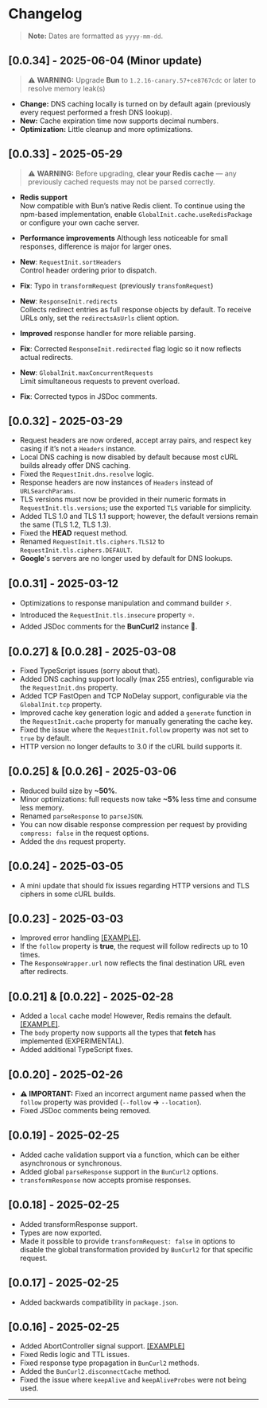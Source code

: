 # Changelog

> **Note:** Dates are formatted as `yyyy-mm-dd`.

## [0.0.34] - 2025-06-04 (Minor update)

> ⚠️ **WARNING:** Upgrade **Bun** to `1.2.16-canary.57+ce8767cdc` or later to resolve memory leak(s)

- **Change:** DNS caching locally is turned on by default again (previously every request performed a fresh DNS lookup).
- **New:** Cache expiration time now supports decimal numbers.
- **Optimization:** Little cleanup and more optimizations.

## [0.0.33] - 2025-05-29 

> ⚠️ **WARNING:** Before upgrading, **clear your Redis cache** — any previously cached requests may not be parsed correctly.

- **Redis support**  
  Now compatible with Bun’s native Redis client. To continue using the npm-based implementation, enable `GlobalInit.cache.useRedisPackage` or configure your own cache server.

- **Performance improvements**
  Although less noticeable for small responses, difference is major for larger ones.

- **New**: `RequestInit.sortHeaders`  
  Control header ordering prior to dispatch.

- **Fix**: Typo in `transformRequest` (previously `transfomRequest`)

- **New**: `ResponseInit.redirects`  
  Collects redirect entries as full response objects by default. To receive URLs only, set the `redirectsAsUrls` client option.

- **Improved** response handler for more reliable parsing.

- **Fix**: Corrected `ResponseInit.redirected` flag logic so it now reflects actual redirects.

- **New**: `GlobalInit.maxConcurrentRequests`  
  Limit simultaneous requests to prevent overload.

- **Fix**: Corrected typos in JSDoc comments.

## [0.0.32] - 2025-03-29

- Request headers are now ordered, accept array pairs, and respect key casing if it’s not a `Headers` instance.
- Local DNS caching is now disabled by default because most cURL builds already offer DNS caching.
- Fixed the `RequestInit.dns.resolve` logic.
- Response headers are now instances of `Headers` instead of `URLSearchParams`.
- TLS versions must now be provided in their numeric formats in `RequestInit.tls.versions`; use the exported `TLS` variable for simplicity.
- Added TLS 1.0 and TLS 1.1 support; however, the default versions remain the same (TLS 1.2, TLS 1.3).
- Fixed the **HEAD** request method.
- Renamed `RequestInit.tls.ciphers.TLS12` to `RequestInit.tls.ciphers.DEFAULT`.
- **Google**'s servers are no longer used by default for DNS lookups.

## [0.0.31] - 2025-03-12

- Optimizations to response manipulation and command builder ⚡.
- Introduced the `RequestInit.tls.insecure` property ⭐.
- Added JSDoc comments for the **BunCurl2** instance 💭.

## [0.0.27] & [0.0.28] - 2025-03-08

- Fixed TypeScript issues (sorry about that).
- Added DNS caching support locally (max 255 entries), configurable via the `RequestInit.dns` property.
- Added TCP FastOpen and TCP NoDelay support, configurable via the `GlobalInit.tcp` property.
- Improved cache key generation logic and added a `generate` function in the `RequestInit.cache` property for manually generating the cache key.
- Fixed the issue where the `RequestInit.follow` property was not set to `true` by default.
- HTTP version no longer defaults to 3.0 if the cURL build supports it.

## [0.0.25] & [0.0.26] - 2025-03-06

- Reduced build size by **~50%**.
- Minor optimizations: full requests now take **~5%** less time and consume less memory.
- Renamed `parseResponse` to `parseJSON`.
- You can now disable response compression per request by providing `compress: false` in the request options.
- Added the `dns` request property.

## [0.0.24] - 2025-03-05

- A mini update that should fix issues regarding HTTP versions and TLS ciphers in some cURL builds.

## [0.0.23] - 2025-03-03

- Improved error handling [[EXAMPLE]](./examples/error.ts).
- If the `follow` property is **true**, the request will follow redirects up to 10 times.
- The `ResponseWrapper.url` now reflects the final destination URL even after redirects.

## [0.0.21] & [0.0.22] - 2025-02-28

- Added a `local` cache mode! However, Redis remains the default. [[EXAMPLE]](./examples/cache.ts).
- The `body` property now supports all the types that **fetch** has implemented (EXPERIMENTAL).
- Added additional TypeScript fixes.

## [0.0.20] - 2025-02-26

- **⚠️ IMPORTANT:** Fixed an incorrect argument name passed when the `follow` property was provided (`--follow` **->** `--location`).
- Fixed JSDoc comments being removed.

## [0.0.19] - 2025-02-25

- Added cache validation support via a function, which can be either asynchronous or synchronous.
- Added global `parseResponse` support in the `BunCurl2` options.
- `transformResponse` now accepts promise responses.

## [0.0.18] - 2025-02-25

- Added transformResponse support.
- Types are now exported.
- Made it possible to provide `transformRequest: false` in options to disable the global transformation provided by `BunCurl2` for that specific request.

## [0.0.17] - 2025-02-25

- Added backwards compatibility in `package.json`.

## [0.0.16] - 2025-02-25

- Added AbortController signal support. [[EXAMPLE]](./examples/abort.ts)
- Fixed Redis logic and TTL issues.
- Fixed response type propagation in `BunCurl2` methods.
- Added the `BunCurl2.disconnectCache` method.
- Fixed the issue where `keepAlive` and `keepAliveProbes` were not being used.

---